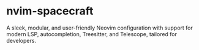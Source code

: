 # nvim-spacecraft
A sleek, modular, and user-friendly Neovim configuration with support for modern LSP, autocompletion, Treesitter, and Telescope, tailored for developers.
